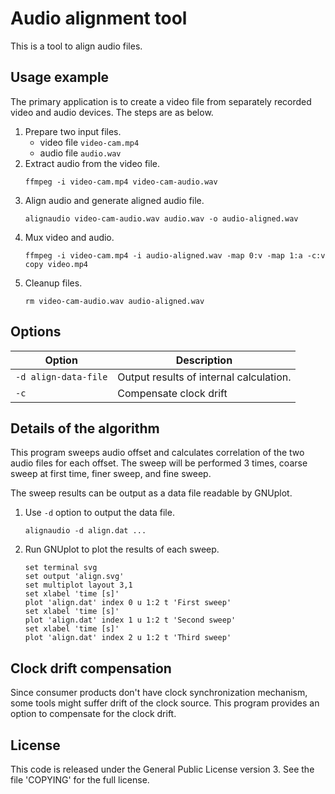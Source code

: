 # Audio alignment tool
This is a tool to align audio files.

## Usage example
The primary application is to create a video file from separately recorded video and audio devices.
The steps are as below.
1. Prepare two input files.
   - video file `video-cam.mp4`
   - audio file `audio.wav`
2. Extract audio from the video file.
   ```
   ffmpeg -i video-cam.mp4 video-cam-audio.wav
   ```
3. Align audio and generate aligned audio file.
   ```
   alignaudio video-cam-audio.wav audio.wav -o audio-aligned.wav
   ```
4. Mux video and audio.
   ```
   ffmpeg -i video-cam.mp4 -i audio-aligned.wav -map 0:v -map 1:a -c:v copy video.mp4
   ```
5. Cleanup files.
   ```
   rm video-cam-audio.wav audio-aligned.wav
   ```

## Options
| Option | Description |
| ------ | ----------- |
| `-d align-data-file` | Output results of internal calculation. |
| `-c` | Compensate clock drift |

## Details of the algorithm
This program sweeps audio offset and calculates correlation of the two audio files for each offset.
The sweep will be performed 3 times, coarse sweep at first time, finer sweep, and fine sweep.

The sweep results can be output as a data file readable by GNUplot.
1. Use `-d` option to output the data file.
   ```
   alignaudio -d align.dat ...
   ```
2. Run GNUplot to plot the results of each sweep.
   ```
   set terminal svg
   set output 'align.svg'
   set multiplot layout 3,1
   set xlabel 'time [s]'
   plot 'align.dat' index 0 u 1:2 t 'First sweep'
   set xlabel 'time [s]'
   plot 'align.dat' index 1 u 1:2 t 'Second sweep'
   set xlabel 'time [s]'
   plot 'align.dat' index 2 u 1:2 t 'Third sweep'
   ```

## Clock drift compensation
Since consumer products don't have clock synchronization mechanism,
some tools might suffer drift of the clock source.
This program provides an option to compensate for the clock drift.


## License
This code is released under the General Public License version 3.
See the file 'COPYING' for the full license.
